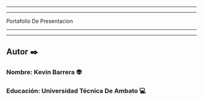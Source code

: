___
___
Portafolio De Presentacion 
___
___
## Autor ✒️
### Nombre: Kevin Barrera 👽
### Educación: Universidad Técnica De Ambato 💻
